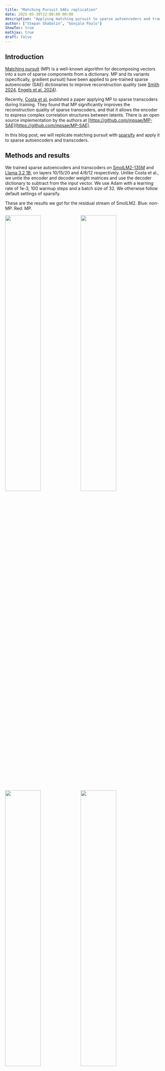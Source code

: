 ```yaml
---
title: "Matching Pursuit SAEs replication"
date: 2025-05-30T22:00:00-00:00
description: "Applying matching pursuit to sparse autoencoders and transcoders"
author: ["Stepan Shabalin", "Gonçalo Paulo"]
ShowToc: true
mathjax: true
draft: false
---
```



## Introduction

[Matching pursuit](https://en.wikipedia.org/wiki/Matching_pursuit) (MP) is a well-known algorithm for decomposing vectors into a sum of sparse components from a dictionary. MP and its variants (specifically, gradient pursuit) have been applied to pre-trained sparse autoencoder (SAE) dictionaries to improve reconstruction quality (see [Smith 2024](https://www.alignmentforum.org/posts/C5KAZQib3bzzpeyrg/progress-update-1-from-the-gdm-mech-interp-team-full-update#Replacing_SAE_Encoders_with_Inference_Time_Optimisation), [Engels et al. 2024](https://arxiv.org/abs/2410.14670)).

Recently, [Costa et al.](https://arxiv.org/abs/2506.03093) published a paper applying MP to sparse transcoders during training. They found that MP significantly improves the reconstruction quality of sparse transcoders, and that it allows the encoder to express complex correlation structures between latents. There is an open source implementation by the authors at [https://github.com/mpsae/MP-SAE](https://github.com/mpsae/MP-SAE).

In this blog post, we will replicate matching pursuit with [sparsify](https://github.com/EleutherAI/sparsify/tree/mp-sae) and apply it to sparse autoencoders and transcoders.

## Methods and results
We trained sparse autoencoders and transcoders on [SmolLM2-135M](https://huggingface.co/HuggingFaceTB/SmolLM2-135M) and [Llama 3.2 1B](https://huggingface.co/meta-llama/Llama-3.2-1B), on layers 10/15/20 and 4/8/12 respectively. Unlike Costa et al., we untie the encoder and decoder weight matrices and use the decoder dictionary to subtract from the input vector. We use Adam with a learning rate of 1e-3, 100 warmup steps and a batch size of 32. We otherwise follow default settings of sparsify.

These are the results we got for the residual stream of SmolLM2. Blue: non-MP. Red: MP.

<img src="/images/blog/matching-pursuit/runtime_fvu/base_layers.10_ef64.png" width="48%" style="display: inline-block"/>
<img src="/images/blog/matching-pursuit/runtime_fvu/base_layers.15_ef64.png" width="48%" style="display: inline-block"/>
<img src="/images/blog/matching-pursuit/runtime_fvu/base_layers.20_ef64.png" width="48%" style="display: inline-block"/>
<img src="/images/blog/matching-pursuit/runtime_fvu/base_layers.10_ef128.png" width="48%" style="display: inline-block"/>
<img src="/images/blog/matching-pursuit/runtime_fvu/base_layers.15_ef128.png" width="48%" style="display: inline-block"/>
<img src="/images/blog/matching-pursuit/runtime_fvu/base_layers.20_ef128.png" width="48%" style="display: inline-block"/>

It can be seen that for k=16,32 MP underperforms, but at k=64 and higher the FVU becomes lower than or comparable to the corresponding non-MP SAE.

We test several variations on this architecture. They are:

* ITO ([Smith 2024](https://www.alignmentforum.org/posts/C5KAZQib3bzzpeyrg/progress-update-1-from-the-gdm-mech-interp-team-full-update#Replacing_SAE_Encoders_with_Inference_Time_Optimisation)) - replace the SAE encoder with a maching pursuit-like algorithm.
* Encoder/decoder slicing - for each of the k active latents, use a unique slice of the encoder/decoder weight matrices. This means the time to compute the encoder forward pass is equal to the time taken by a regular SAE instead of being multiplied by k.
* Big decoder - like slicing, but the size of the slice is equal to the size of the original encoder, and the encoder is unchanged. This means there is a unique decoder of the same size for each latent.

<img src="/images/blog/matching-pursuit/mp_ablation_fvu/layers.10.png" width="48%" style="display: inline-block"/>
<img src="/images/blog/matching-pursuit/mp_ablation_fvu/layers.15.png" width="48%" style="display: inline-block"/>
<img src="/images/blog/matching-pursuit/mp_ablation_fvu/layers.20.png" width="48%" style="display: inline-block"/>

On Llama 3.2 1B, MP SAEs outperform at all hookpoints:

![Llama SAE FVU](/images/blog/matching-pursuit/mp_llama_ablation_fvu/layers.12.mlp.png)

On SmolLM MLPs, results are also clearly in favor of MP:

<img src="/images/blog/matching-pursuit/runtime_fvu/base_layers.10.mlp_ef64.png" width="48%" style="display: inline-block"/>
<img src="/images/blog/matching-pursuit/runtime_fvu/base_layers.15.mlp_ef64.png" width="48%" style="display: inline-block"/>
<img src="/images/blog/matching-pursuit/runtime_fvu/base_layers.20.mlp_ef64.png" width="48%" style="display: inline-block"/>
<img src="/images/blog/matching-pursuit/runtime_fvu/base_layers.10.mlp_ef128.png" width="48%" style="display: inline-block"/>
<img src="/images/blog/matching-pursuit/runtime_fvu/base_layers.15.mlp_ef128.png" width="48%" style="display: inline-block"/>
<img src="/images/blog/matching-pursuit/runtime_fvu/base_layers.20.mlp_ef128.png" width="48%" style="display: inline-block"/>

### Autointerp

It can be seen that MP SAEs are much worse on autointerpretability metrics (computed with [delphi](https://github.com/EleutherAI/delphi), 500 latents on 1 million tokens of [fineweb-edu-dedup-10b](https://huggingface.co/datasets/EleutherAI/fineweb-edu-dedup-10b)).

<img src="/images/blog/matching-pursuit/autointerp_comparison/sae-k128-ef64_mp-sae-k128-ef64_fuzz.png" width="48%" style="display: inline-block"/>
<img src="/images/blog/matching-pursuit/autointerp_comparison/sae-k64-ef32_mp-sae-k64-ef32_fuzz.png" width="48%" style="display: inline-block"/>

<img src="/images/blog/matching-pursuit/autointerp_comparison/sae-k128-ef64_mp-sae-k128-ef64_detection.png" width="48%" style="display: inline-block"/>
<img src="/images/blog/matching-pursuit/autointerp_comparison/sae-k64-ef32_mp-sae-k64-ef32_detection.png" width="48%" style="display: inline-block"/>

Specifically, there are many latents with very low autointerpretability. Judging from manual inspection, they do not seem to be particularly meaningful. There are also many dead latents for all of the SAEs we trained, potentially confounding the results:

![](/images/blog/matching-pursuit/dead_pct_fvu/base_layers.10_k64.png)

### Transcoders

There is no straightforward way to apply matching pursuit to transcoders. The architecture relies on it being possible to subtract a row from the input vector and add the same row to the output vector; if the objective is not straightforward reconstruction, this means assuming the function being learned is linear.

We have not been able to improve on the performance of vanilla [skip transcoders](https://arxiv.org/abs/2501.18823) with matching pursuit-based transcoders. Our best-performing architecture was as follows:

* The encoder dictionary is normalized to have unit norm.
* We use the encoder dictionary like in Costa et al.: it is used for determining the next latent, its activation strength, and the vector that is subtracted from the input.
* The decoder dictionary is learned separately and is used at the end to determine the output.
* The encoder and decoder are sliced like in the previous section's ablation study.

We tested ITO with SSTs as well, and it was also not an improvement. Other things that did not work:

* Not normalizing the encoder dictionary
* Using a separate learned decoder for subtracting from the input
* Using the primary decoder for subtracting from the input
* ITO (with otherwise default settings)

<img src="/images/blog/matching-pursuit/mp_sst_ablation_fvu/layers.10.mlp.png" width="48%" style="display: inline-block"/>
<img src="/images/blog/matching-pursuit/mp_sst_ablation_fvu/layers.15.mlp.png" width="48%" style="display: inline-block"/>
<img src="/images/blog/matching-pursuit/mp_sst_ablation_fvu/layers.20.mlp.png" width="48%" style="display: inline-block"/>

